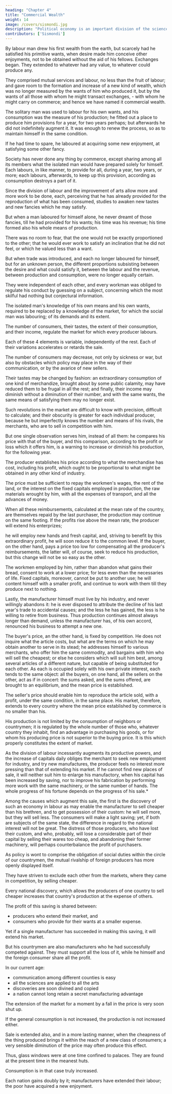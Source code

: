```yaml
---
heading: "Chapter 4"
title: "Commercial Wealth"
weight: 14
image: /covers/sismondi.jpg
description: "Political economy is an important division of the science of government. The object of government is the happiness of men, united in society"
contributors: ['Sismondi']
---
```




By labour man drew his first wealth from the earth, but scarcely had he satisfied his primitive wants, when desire made him conceive other enjoyments, not to be obtained without the aid of his fellows. Exchanges began. They extended to whatever had any value, to whatever could produce any. 

They comprised mutual services and labour, no less than the fruit of labour; and gave room to the formation and increase of a new kind of wealth, which was no longer measured by the wants of him who produced it, but by the wants of all those with whom he might transact exchanges, - with whom he might carry on commerce; and hence we have named it commercial wealth.

The solitary man was used to labour for his own wants, and his consumption was the measure of his production; he fitted out a place to produce him provisions for a year, for two years perhaps; but afterwards he did not indefinitely augment it. It was enough to renew the process, so as to maintain himself in the same condition. 

If he had time to spare, he laboured at acquiring some new enjoyment, at satisfying some other fancy. 

Society has never done any thing by commerce, except sharing among all its members what the isolated man would have prepared solely for himself. Each labours, in like manner, to provide for all, during a year, two years, or more; each labours, afterwards, to keep up this provision, according as consumption destroys a part of it.

Since the division of labour and the improvement of arts allow more and more work to be done, each, perceiving that he has already provided for the reproduction of what has been consumed, studies to awaken new tastes and new fancies which he may satisfy.

But when a man laboured for himself alone, he never dreamt of those fancies, till he had provided for his wants; his time was his revenue; his time formed also his whole means of production. 

There was no room to fear, that the one would not be exactly proportioned to the other; that he would ever work to satisfy an inclination that he did not feel, or which he valued less than a want. 

But when trade was introduced, and each no longer laboured for himself, but for an unknown person, the different proportions subsisting between the desire and what could satisfy it, between the labour and the revenue, between production and consumption, were no longer equally certain.

They were independent of each other, and every workman was obliged to regulate his conduct by guessing on a subject, concerning which the most skilful had nothing but conjectural information.

The isolated man's knowledge of his own means and his own wants, required to be replaced by a knowledge of the market, for which the social man was labouring; of its demands and its extent.

The number of consumers, their tastes, the extent of their consumption, and their income, regulate the market for which every producer labours. 

Each of these 4 elements is variable, independently of the rest. Each of their variations accelerates or retards the sale. 

The number of consumers may decrease, not only by sickness or war, but also by obstacles which policy may place in the way of their communication, or by the avarice of new sellers. 

Their tastes may be changed by fashion: an extraordinary consumption of one kind of merchandize, brought about by some public calamity, may have reduced them to be frugal in all the rest; and finally, their income may diminish without a diminution of their number, and with the same wants, the same means of satisfying them may no longer exist. 

Such revolutions in the market are difficult to know with precision, difficult to calculate; and their obscurity is greater for each individual producer, because he but imperfectly knows the number and means of his rivals, the merchants, who are to sell in competition with him. 

But one single observation serves him, instead of all them: he compares his price with that of the buyer, and this comparison, according to the profit or loss which it offers him, is a warning to increase or diminish his production, for the following year.

The producer establishes his price according to what the merchandise has cost, including his profit, which ought to be proportional to what might be obtained in any other kind of industry. 

The price must be sufficient to repay the workmen's wages, the rent of the land, or the interest on the fixed capitals employed in production, the raw materials wrought by him, with all the expenses of transport, and all the advances of money. 

When all these reimbursements, calculated at the mean rate of the country, are themselves repaid by the last purchaser, the production may continue on the same footing. If the profits rise above the mean rate, the producer will extend his enterprizes; 

he will employ new hands and fresh capital, and, striving to benefit by this extraordinary profit, he will soon reduce it to the common level. If the buyer, on the other hand, pays a price too low for compensating all the producer's reimbursements, the latter will, of course, seek to reduce his production, but this change will not be so easy as the other.

The workmen employed by him, rather than abandon what gains their bread, consent to work at a lower price; for less even than the necessaries of life. Fixed capitals, moreover, cannot be put to another use; he will content himself with a smaller profit, and continue to work with them till they produce next to nothing. 

Lastly, the manufacturer himself must live by his industry, and never willingly abandons it: he is ever disposed to attribute the decline of his last year's trade to accidental causes; and the less he has gained, the less is he willing to retire from business. Thus production continues almost always longer than demand, unless the manufacturer has, of his own accord, renounced his business to attempt a new one.

The buyer's price, an the other hand, is fixed by competition. He does not inquire what the article costs, but what are the terms on which he may obtain another to serve in its stead; he addresses himself to various merchants, who offer him the same commodity, and bargains with him who will sell the cheapest; or else he considers which will suit him best, among several articles of a different nature, but capable of being substituted for each other. As each is occupied solely with his own private interest, each tends to the same object: all the buyers, on one hand, all the sellers on the other, act as if in concert: the sums asked, and the sums offered, are brought to an equilibrium, and the mean price is established.

The seller's price should enable him to reproduce the article sold, with a profit, under the same condition, in the same place. His market, therefore, extends to every country where the mean price established by commerce is no smaller than his.

His production is not limited by the consumption of neighbors or countrymen; it is regulated by the whole number of those who, whatever country they inhabit, find an advantage in purchasing his goods, or for whom his producing price is not superior to the buying price. It is this which properly constitutes the extent of market.

As the division of labour incessantly augments its productive powers, and the increase of capitals daily obliges the merchant to seek new employment for industry, and try new manufactures, the producer feels no interest more pressing than that of extending his market. If he cannot find new places of sale, it will neither suit him to enlarge his manufactory, when his capital has been increased by saving, nor to improve his fabrication by performing more work with the same machinery, or the same number of hands. The whole progress of his fortune depends on the progress of his sale.*

Among the causes which augment this sale, the first is the discovery of such an economy in labour as may enable the manufacturer to sell cheaper than his brethren, and to get possession of their custom: he will sell more, but they will sell less. The consumers will make a light saving; yet, if both are subjects of the same state, the difference in regard to the national interest will not be great. The distress of those producers, who have lost their custom, and who, probably, will lose a considerable part of their capital by selling their wares too cheap, and abandoning their former machinery, will perhaps counterbalance the profit of purchasers.

As policy is wont to comprise the obligation of social duties within the circle of our countrymen, the mutual rivalship of foreign producers has more openly displayed itself. 

They have striven to exclude each other from the markets, where they came in competition, by selling cheaper. 

Every national discovery, which allows the producers of one country to sell cheaper increases that country's production at the expense of others.

The profit of this saving is shared between:
- producers who extend their market, and
- consumers who provide for their wants at a smaller expense. 

Yet if a single manufacturer has succeeded in making this saving, it will extend his market. 

<!-- ; or if the exclusive use of it is secured to him by patent,  -->

But his countrymen are also manufacturers who he had successfully competed against. They must support all the loss of it, while he himself and the foreign consumer share all the profit.

In our current age:
- communication among different counties is easy
- all the sciences are applied to all the arts
- discoveries are soon divined and copied
- a nation cannot long retain a secret manufacturing advantage

The extension of the market for a moment by a fall in the price is very soon shut up.

If the general consumption is not increased, the production is not increased either.

Sale is extended also, and in a more lasting manner, when the cheapness of the thing produced brings it within the reach of a new class of consumers; a very sensible diminution of the price may often produce this effect. 

Thus, glass windows were at one time confined to palaces. They are found at the present time in the meanest huts. 

Consumption is in that case truly increased. 

Each nation gains doubly by it; manufacturers have extended their labour; the poor have acquired a new enjoyment.

